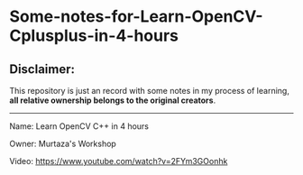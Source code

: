 # Some-notes-for-Learn-OpenCV-Cplusplus-in-4-hours
## Disclaimer:
This repository is just an record with some notes in my process of learning, **all relative ownership belongs to the original creators**.

---
Name:
Learn OpenCV C++ in 4 hours

Owner:
Murtaza's Workshop

Video:
https://www.youtube.com/watch?v=2FYm3GOonhk
